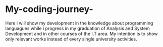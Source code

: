 # My-coding-journey-
Here i will show my development in the knowledge about programming languagues while i progress in my graduation of Analysis and System Development and in other courses of the I.T area. My intention is to show only relevant works instead of every single university activities.
